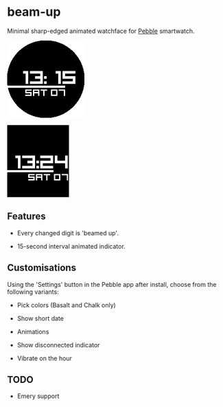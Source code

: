 # beam-up

Minimal sharp-edged animated watchface for [Pebble](https://getpebble.com) smartwatch.

![screenshot1](screenshots/round.png)

![screenshot3](screenshots/rect.png)


## Features

* Every changed digit is 'beamed up'.

* 15-second interval animated indicator.


## Customisations

Using the 'Settings' button in the Pebble app after install, choose from the following variants:

* Pick colors (Basalt and Chalk only)

* Show short date

* Animations

* Show disconnected indicator

* Vibrate on the hour

## TODO

- Emery support

